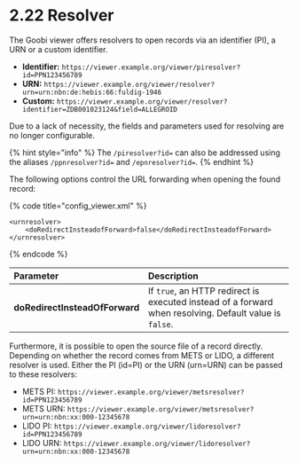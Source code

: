 # 2.22 Resolver

The Goobi viewer offers resolvers to open records via an identifier \(PI\), a URN or a custom identifier. 

* **Identifier:** `https://viewer.example.org/viewer/piresolver?id=PPN123456789`
* **URN:**  `https://viewer.example.org/viewer/resolver?urn=urn:nbn:de:hebis:66:fuldig-1946`
* **Custom:** `https://viewer.example.org/viewer/resolver?identifier=ZDB001023124&field=ALLEGROID`

Due to a lack of necessity, the fields and parameters used for resolving are no longer configurable.

{% hint style="info" %}
The `/piresolver?id=` can also be addressed using the aliases `/ppnresolver?id=` and `/epnresolver?id=`.
{% endhint %}

The following options control the URL forwarding when opening the found record:

{% code title="config\_viewer.xml" %}
```markup
<urnresolver>
    <doRedirectInsteadofForward>false</doRedirectInsteadofForward>
</urnresolver>
```
{% endcode %}

| **Parameter** | Description |
| :--- | :--- |
| **doRedirectInsteadOfForward** | If `true`, an HTTP redirect is executed instead of a forward when resolving. Default value is `false`. |

Furthermore, it is possible to open the source file of a record directly. Depending on whether the record comes from METS or LIDO, a different resolver is used. Either the PI \(id=PI\) or the URN \(urn=URN\) can be passed to these resolvers:

* METS PI: `https://viewer.example.org/viewer/metsresolver?id=PPN123456789`
* METS URN: `https://viewer.example.org/viewer/metsresolver?urn=urn:nbn:xx:000-12345678`
* LIDO PI: `https://viewer.example.org/viewer/lidoresolver?id=PPN123456789`
* LIDO URN: `https://viewer.example.org/viewer/lidoresolver?urn=urn:nbn:xx:000-12345678`

